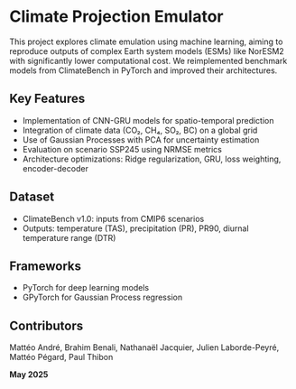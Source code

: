 # Climate Projection Emulator

This project explores climate emulation using machine learning, aiming to reproduce outputs of complex Earth system models (ESMs) like NorESM2 with significantly lower computational cost. We reimplemented benchmark models from ClimateBench in PyTorch and improved their architectures.

## Key Features

- Implementation of CNN-GRU models for spatio-temporal prediction
- Integration of climate data (CO₂, CH₄, SO₂, BC) on a global grid
- Use of Gaussian Processes with PCA for uncertainty estimation
- Evaluation on scenario SSP245 using NRMSE metrics
- Architecture optimizations: Ridge regularization, GRU, loss weighting, encoder-decoder

## Dataset

- ClimateBench v1.0: inputs from CMIP6 scenarios
- Outputs: temperature (TAS), precipitation (PR), PR90, diurnal temperature range (DTR)

## Frameworks

- PyTorch for deep learning models
- GPyTorch for Gaussian Process regression

## Contributors

Mattéo André, Brahim Benali, Nathanaël Jacquier, Julien Laborde-Peyré, Mattéo Pégard, Paul Thibon

**May 2025**
